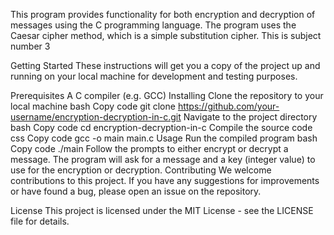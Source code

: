 This program provides functionality for both encryption and decryption of messages using the C programming language. The program uses the Caesar cipher method, which is a simple substitution cipher.
This is subject number 3

Getting Started
These instructions will get you a copy of the project up and running on your local machine for development and testing purposes.

Prerequisites
A C compiler (e.g. GCC)
Installing
Clone the repository to your local machine
bash
Copy code
git clone https://github.com/your-username/encryption-decryption-in-c.git
Navigate to the project directory
bash
Copy code
cd encryption-decryption-in-c
Compile the source code
css
Copy code
gcc -o main main.c
Usage
Run the compiled program
bash
Copy code
./main
Follow the prompts to either encrypt or decrypt a message. The program will ask for a message and a key (integer value) to use for the encryption or decryption.
Contributing
We welcome contributions to this project. If you have any suggestions for improvements or have found a bug, please open an issue on the repository.

License
This project is licensed under the MIT License - see the LICENSE file for details.